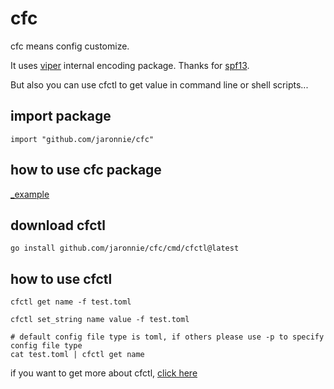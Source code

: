 # cfc

cfc means config customize.

It uses [viper](https://github.com/spf13/viper) internal encoding package. Thanks for [spf13](https://github.com/spf13).

But also you can use cfctl to get value in command line or shell scripts...

## import package

```shell
import "github.com/jaronnie/cfc"
```

## how to use cfc package

[_example](_example)

## download cfctl

```shell
go install github.com/jaronnie/cfc/cmd/cfctl@latest
```

## how to use cfctl

```shell
cfctl get name -f test.toml

cfctl set_string name value -f test.toml

# default config file type is toml, if others please use -p to specify config file type
cat test.toml | cfctl get name
```

if you want to get more about cfctl, [click here](cmd/cfctl/README.md)

